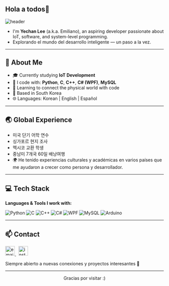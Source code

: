 ## Hola a todos👋
<!-- Header 코드 -->
![header](https://capsule-render.vercel.app/api?type=venom&color=auto&height=300&section=header&text=Bienvenido%20a%20mi%20GitHub%20🧑‍💻&fontSize=40)

<div align="left">
  
- I'm **Yechan Lee** (a.k.a. Emiliano), an aspiring developer passionate about IoT, software, and system-level programming.  
- Explorando el mundo del desarrollo inteligente — un paso a la vez.

</div>

---

## 🧠 About Me

- 🎓 Currently studying **IoT Development**
- 🔧 I code with: **Python**, **C**, **C++**, **C# (WPF)**, **MySQL**
- 🌱 Learning to connect the physical world with code
- 📍 Based in South Korea  
- 🌐 Languages: Korean | English | Español

---

## 🌏 Global Experience

- 미국 단기 어학 연수
- 싱가포르 현지 조사
- 멕시코 교환 학생  
- 중남미 7개국 60일 배낭여행
- 🌍 He tenido experiencias culturales y académicas en varios países que me ayudaron a crecer como persona y desarrollador.

---

## 💻 Tech Stack

**Languages & Tools I work with:**

![Python](https://img.shields.io/badge/Python-3776AB?style=flat&logo=python&logoColor=white)
![C](https://img.shields.io/badge/C-00599C?style=flat&logo=c&logoColor=white)
![C++](https://img.shields.io/badge/C++-00599C?style=flat&logo=cplusplus&logoColor=white)
![C#](https://img.shields.io/badge/C%23-239120?style=flat&logo=csharp&logoColor=white)
![WPF](https://img.shields.io/badge/WPF-5C2D91?style=flat&logo=windows&logoColor=white)
![MySQL](https://img.shields.io/badge/MySQL-4479A1?style=flat&logo=mysql&logoColor=white)
![Arduino](https://img.shields.io/badge/Arduino-00979D?style=flat&logo=arduino&logoColor=white)

---

## 📫 Contact


<a href="mailto:yechan5172@daum.net" target="_blank">
  <img src="https://img.icons8.com/color/48/000000/apple-mail.png" alt="email" height="30"/>
</a>
&nbsp;
<a href="https://instagram.com/yechanol_" target="_blank">
  <img src="https://img.icons8.com/fluency/48/instagram-new.png" alt="instagram" height="30"/>
</a>

<p>Siempre abierto a nuevas conexiones y proyectos interesantes 🌟</p>

---


<p align="center">
  Gracias por visitar :)  
</p>

<!--
**emilianolee/emilianolee** is a ✨ _special_ ✨ repository because its `README.md` (this file) appears on your GitHub profile.

Here are some ideas to get you started:

- 🔭 I’m currently working on ...
- 🌱 I’m currently learning ...
- 👯 I’m looking to collaborate on ...
- 🤔 I’m looking for help with ...
- 💬 Ask me about ...
- 📫 How to reach me: ...
- 😄 Pronouns: ...
- ⚡ Fun fact: ...
-->
